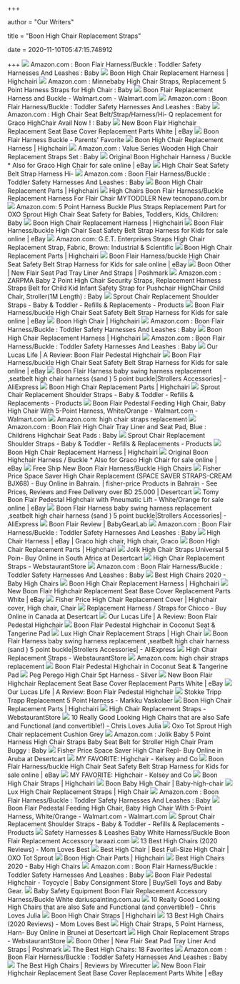 +++
        
author = "Our Writers"
        
title = "Boon High Chair Replacement Straps"
        
date = 2020-11-10T05:47:15.748912
        
+++
[ ![](https://m.media-amazon.com/images/S/aplus-media/sota/587c0c8d-4db4-4473-aee6-70853ae1d83c.__CR0,0,300,300_PT0_SX300_V1___.jpg)](https://m.media-amazon.com/images/S/aplus-media/sota/587c0c8d-4db4-4473-aee6-70853ae1d83c.__CR0,0,300,300_PT0_SX300_V1___.jpg) Amazon.com : Boon Flair Harness/Buckle : Toddler Safety Harnesses And  Leashes : Baby
[ ![](https://images.highchairi.com/baby-high-chair-seat-safety-strap-5-T1PfujZq4gBoDA.jpg)](https://images.highchairi.com/baby-high-chair-seat-safety-strap-5-T1PfujZq4gBoDA.jpg) Boon High Chair Replacement Harness | Highchairi
[ ![](https://images-na.ssl-images-amazon.com/images/I/61G-R1%2B5WFL._SL1500_.jpg)](https://images-na.ssl-images-amazon.com/images/I/61G-R1%2B5WFL._SL1500_.jpg) Amazon.com : Minnebaby High Chair Straps, Replacement 5 Point Harness Straps  for High Chair : Baby
[ ![](https://i5.walmartimages.com/asr/6cfcfcbb-8e7c-42d3-ac43-0492b1025419_1.cb5a40183433e90ec10d2c4f8ea939d9.jpeg)](https://i5.walmartimages.com/asr/6cfcfcbb-8e7c-42d3-ac43-0492b1025419_1.cb5a40183433e90ec10d2c4f8ea939d9.jpeg) Boon Flair Replacement Harness and Buckle - Walmart.com - Walmart.com
[ ![](https://images-na.ssl-images-amazon.com/images/I/91zXhe%2BxhwL._SL1500_.jpg)](https://images-na.ssl-images-amazon.com/images/I/91zXhe%2BxhwL._SL1500_.jpg) Amazon.com : Boon Flair Harness/Buckle : Toddler Safety Harnesses And  Leashes : Baby
[ ![](https://images-na.ssl-images-amazon.com/images/I/61I7KezKwlL._SY355_.jpg)](https://images-na.ssl-images-amazon.com/images/I/61I7KezKwlL._SY355_.jpg) Amazon.com : High Chair Seat Belt/Strap/Harness/Hi- Q replacement for Graco  HighChair Avail Now ! : Baby
[ ![](https://i.ebayimg.com/00/s/OTgwWDk0OA==/z/RSMAAOSwJTtb0dsk/$_62.JPG?set_id=8800005007)](https://i.ebayimg.com/00/s/OTgwWDk0OA==/z/RSMAAOSwJTtb0dsk/$_62.JPG?set_id=8800005007) New Boon Flair Highchair Replacement Seat Base Cover Replacement Parts  White | eBay
[ ![](https://cdn10.bigcommerce.com/s-h30fgwwj/products/1097/images/2644/BoonFlairHarnessBuckleGray__12958.1409631941.1280.1280.jpg?c=2)](https://cdn10.bigcommerce.com/s-h30fgwwj/products/1097/images/2644/BoonFlairHarnessBuckleGray__12958.1409631941.1280.1280.jpg?c=2) Boon Flair Harness Buckle - Parents' Favorite
[ ![](https://images.highchairi.com/baby-seat-safety-5-point-harness-buckle-JWc7dwhVTDPmDA.jpg)](https://images.highchairi.com/baby-seat-safety-5-point-harness-buckle-JWc7dwhVTDPmDA.jpg) Boon High Chair Replacement Harness | Highchairi
[ ![](https://images-na.ssl-images-amazon.com/images/I/51bHIrOLZ4L._SY355_.jpg)](https://images-na.ssl-images-amazon.com/images/I/51bHIrOLZ4L._SY355_.jpg) Amazon.com : Value Series Wooden High Chair Replacement Straps Set : Baby
[ ![](https://i.ebayimg.com/00/s/MTMyNlgxMTUx/z/W-wAAOSwLE5emKWg/$_12.JPG?set_id=880000500F)](https://i.ebayimg.com/00/s/MTMyNlgxMTUx/z/W-wAAOSwLE5emKWg/$_12.JPG?set_id=880000500F) Original Boon Highchair Harness / Buckle * Also for Graco High Chair for  sale online | eBay
[ ![](http://images.highchairi.com/l-m/slim-spaces-highchair.jpg)](http://images.highchairi.com/l-m/slim-spaces-highchair.jpg) High Chair Seat Safety Belt Strap Harness Hi-
[ ![](https://images-na.ssl-images-amazon.com/images/I/41PX2vhQRpL._AC_UL160_SR160,160_.jpg)](https://images-na.ssl-images-amazon.com/images/I/41PX2vhQRpL._AC_UL160_SR160,160_.jpg) Amazon.com : Boon Flair Harness/Buckle : Toddler Safety Harnesses And  Leashes : Baby
[ ![](https://images.highchairi.com/replacement-harness-straps-ML5jTRcsZbzBmw.jpg)](https://images.highchairi.com/replacement-harness-straps-ML5jTRcsZbzBmw.jpg) Boon High Chair Replacement Parts | Highchairi
[ ![](https://images-na.ssl-images-amazon.com/images/I/61dVaSEQFoL._SX466_.jpg)](https://images-na.ssl-images-amazon.com/images/I/61dVaSEQFoL._SX466_.jpg) High Chairs Boon Flair Harness/Buckle Replacement Harness For Flair Chair  MYTODDLER New tecnopano.com.br
[ ![](https://images-na.ssl-images-amazon.com/images/I/31LSGRCKu-L.jpg)](https://images-na.ssl-images-amazon.com/images/I/31LSGRCKu-L.jpg) Amazon.com: 5 Point Harness Buckle Plus Straps Replacement Part for OXO  Sprout High Chair Seat Safety for Babies, Toddlers, Kids, Children: Baby
[ ![](https://images.highchairi.com/high-chair-seat-safety-belt-strap-harness-15mt6MIpIXVbvw.jpg)](https://images.highchairi.com/high-chair-seat-safety-belt-strap-harness-15mt6MIpIXVbvw.jpg) Boon High Chair Replacement Harness | Highchairi
[ ![](https://i.ebayimg.com/images/g/DjUAAOSwPtZfM3fm/s-l225.jpg)](https://i.ebayimg.com/images/g/DjUAAOSwPtZfM3fm/s-l225.jpg) Boon Flair Harness/buckle High Chair Seat Safety Belt Strap Harness for  Kids for sale online | eBay
[ ![](https://images-na.ssl-images-amazon.com/images/I/51nC6idhx3L._SX342_.jpg)](https://images-na.ssl-images-amazon.com/images/I/51nC6idhx3L._SX342_.jpg) Amazon.com: G.E.T. Enterprises Straps High Chair Replacement Strap, Fabric,  Brown: Industrial & Scientific
[ ![](https://images.highchairi.com/new-flair-highchair-replacement-seat-base-cover.jpg)](https://images.highchairi.com/new-flair-highchair-replacement-seat-base-cover.jpg) Boon High Chair Replacement Parts | Highchairi
[ ![](https://i.ebayimg.com/images/g/en8AAOSwX9leHWxe/s-l225.jpg)](https://i.ebayimg.com/images/g/en8AAOSwX9leHWxe/s-l225.jpg) Boon Flair Harness/buckle High Chair Seat Safety Belt Strap Harness for  Kids for sale online | eBay
[ ![](https://di2ponv0v5otw.cloudfront.net/posts/2018/11/10/5be74c9e03087caf03406226/m_5be74ce2c2e9fe0e84825ce2.jpg)](https://di2ponv0v5otw.cloudfront.net/posts/2018/11/10/5be74c9e03087caf03406226/m_5be74ce2c2e9fe0e84825ce2.jpg) Boon Other | New Flair Seat Pad Tray Liner And Straps | Poshmark
[ ![](https://images-na.ssl-images-amazon.com/images/I/61z7l1aP2pL._SY355_.jpg)](https://images-na.ssl-images-amazon.com/images/I/61z7l1aP2pL._SY355_.jpg) Amazon.com : ZARPMA Baby 2 Point High Chair Security Straps, Replacement  Harness Straps Belt for Child Kid Infant Safety Strap for Pushchair  HighChair Child Chair, Stroller(1M Length) : Baby
[ ![](https://www.oxouk.com/media/catalog/product/cache/1/image/1400x1400/8cbb9603cd1c8aa64a161403a3adb86b/i/m/image00005.jpg)](https://www.oxouk.com/media/catalog/product/cache/1/image/1400x1400/8cbb9603cd1c8aa64a161403a3adb86b/i/m/image00005.jpg) Sprout Chair Replacement Shoulder Straps - Baby & Toddler - Refills &  Replacements - Products
[ ![](https://i.ebayimg.com/images/g/SDAAAOSwmN9dgbJX/s-l225.jpg)](https://i.ebayimg.com/images/g/SDAAAOSwmN9dgbJX/s-l225.jpg) Boon Flair Harness/buckle High Chair Seat Safety Belt Strap Harness for  Kids for sale online | eBay
[ ![](https://images.highchairi.com/l-m/flair-pedestal-high-chair-white-and-gray.jpg)](https://images.highchairi.com/l-m/flair-pedestal-high-chair-white-and-gray.jpg) Boon High Chair | Highchairi
[ ![](https://images-na.ssl-images-amazon.com/images/I/61pVWByDTgL._AC_UL320_SR260,320_.jpg)](https://images-na.ssl-images-amazon.com/images/I/61pVWByDTgL._AC_UL320_SR260,320_.jpg) Amazon.com : Boon Flair Harness/Buckle : Toddler Safety Harnesses And  Leashes : Baby
[ ![](https://images.highchairi.com/minnebaby-chair-straps.jpg)](https://images.highchairi.com/minnebaby-chair-straps.jpg) Boon High Chair Replacement Harness | Highchairi
[ ![](https://images-na.ssl-images-amazon.com/images/I/714WA4K4N9L._AC_UL160_SR160,160_.jpg)](https://images-na.ssl-images-amazon.com/images/I/714WA4K4N9L._AC_UL160_SR160,160_.jpg) Amazon.com : Boon Flair Harness/Buckle : Toddler Safety Harnesses And  Leashes : Baby
[ ![](http://ourlucaslife.com/wp-content/uploads/2016/11/Boon-Flair-1-min.png)](http://ourlucaslife.com/wp-content/uploads/2016/11/Boon-Flair-1-min.png) Our Lucas Life | A Review: Boon Flair Pedestal Highchair
[ ![](https://i.ebayimg.com/images/g/oRcAAOSw1g1fbtiI/s-l225.jpg)](https://i.ebayimg.com/images/g/oRcAAOSw1g1fbtiI/s-l225.jpg) Boon Flair Harness/buckle High Chair Seat Safety Belt Strap Harness for  Kids for sale online | eBay
[ ![](https://ae01.alicdn.com/kf/HTB1DM6cVSzqK1RjSZFpq6ykSXXav/Boon-Flair-Harness-baby-swing-harness-replacement-seatbelt-high-chair-harness-sand-5-point-buckle.jpg_960x960.jpg)](https://ae01.alicdn.com/kf/HTB1DM6cVSzqK1RjSZFpq6ykSXXav/Boon-Flair-Harness-baby-swing-harness-replacement-seatbelt-high-chair-harness-sand-5-point-buckle.jpg_960x960.jpg) Boon Flair Harness baby swing harness replacement ,seatbelt high chair  harness (sand ) 5 point buckle|Strollers Accessories| - AliExpress
[ ![](https://images.highchairi.com/Boon-Flair-Harness-Buckle.jpg)](https://images.highchairi.com/Boon-Flair-Harness-Buckle.jpg) Boon High Chair Replacement Parts | Highchairi
[ ![](https://www.oxouk.com/media/catalog/product/cache/1/image/1400x1400/8cbb9603cd1c8aa64a161403a3adb86b/o/x/oxo_sprout_greenwalnut_1400px1_1.jpg)](https://www.oxouk.com/media/catalog/product/cache/1/image/1400x1400/8cbb9603cd1c8aa64a161403a3adb86b/o/x/oxo_sprout_greenwalnut_1400px1_1.jpg) Sprout Chair Replacement Shoulder Straps - Baby & Toddler - Refills &  Replacements - Products
[ ![](https://i5.walmartimages.com/asr/41317063-9bc1-45ed-979a-5af9895699f2_1.c49c58475a99f6c70183bbbc0e5757b9.jpeg)](https://i5.walmartimages.com/asr/41317063-9bc1-45ed-979a-5af9895699f2_1.c49c58475a99f6c70183bbbc0e5757b9.jpeg) Boon Flair Pedestal Feeding High Chair, Baby High Chair With 5-Point Harness,  White/Orange - Walmart.com - Walmart.com
[ ![](https://m.media-amazon.com/images/I/61mtjSzgsOL._AC_UY218_.jpg)](https://m.media-amazon.com/images/I/61mtjSzgsOL._AC_UY218_.jpg) Amazon.com: high chair straps replacement
[ ![](https://images-na.ssl-images-amazon.com/images/I/713keC5QMqL._SY355_.jpg)](https://images-na.ssl-images-amazon.com/images/I/713keC5QMqL._SY355_.jpg) Amazon.com : Boon Flair High Chair Tray Liner and Seat Pad, Blue :  Childrens Highchair Seat Pads : Baby
[ ![](https://www.oxouk.com/media/catalog/product/cache/1/image/1400x1400/8cbb9603cd1c8aa64a161403a3adb86b/o/x/oxo_sprout_greenwalnut_1400px3_1.jpg)](https://www.oxouk.com/media/catalog/product/cache/1/image/1400x1400/8cbb9603cd1c8aa64a161403a3adb86b/o/x/oxo_sprout_greenwalnut_1400px3_1.jpg) Sprout Chair Replacement Shoulder Straps - Baby & Toddler - Refills &  Replacements - Products
[ ![](https://i.ytimg.com/vi/KLaUoTGzmG8/hqdefault.jpg)](https://i.ytimg.com/vi/KLaUoTGzmG8/hqdefault.jpg) Boon High Chair Replacement Harness | Highchairi
[ ![](https://i.ebayimg.com/images/g/4mUAAOSw1fZdVBYS/s-l140.jpg)](https://i.ebayimg.com/images/g/4mUAAOSw1fZdVBYS/s-l140.jpg) Original Boon Highchair Harness / Buckle * Also for Graco High Chair for  sale online | eBay
[ ![](http://images.highchairsi.com/l-m/harness-replacement-shoulder-straps-buckle-for-peg.jpg)](http://images.highchairsi.com/l-m/harness-replacement-shoulder-straps-buckle-for-peg.jpg) Free Ship New Boon Flair Harness/Buckle High Chairs
[ ![](https://images-na.ssl-images-amazon.com/images/I/41azrDzaYIL.jpg)](https://images-na.ssl-images-amazon.com/images/I/41azrDzaYIL.jpg) Fisher Price Space Saver High Chair Replacement (SPACE SAVER STRAPS-CREAM  BJX68) - Buy Online in Bahrain. | fisher-price Products in Bahrain - See  Prices, Reviews and Free Delivery over BD 25.000 | Desertcart
[ ![](https://i.ebayimg.com/images/g/Eg8AAOSwDAZfgeyM/s-l1600.jpg)](https://i.ebayimg.com/images/g/Eg8AAOSwDAZfgeyM/s-l1600.jpg) Tomy Boon Flair Pedestal Highchair with Pneumatic Lift - White/Orange for  sale online | eBay
[ ![](https://ae01.alicdn.com/kf/HTB1Fy_zVNnaK1RjSZFBq6AW7VXaj/Boon-Flair-Harness-baby-swing-harness-replacement-seatbelt-high-chair-harness-sand-5-point-buckle.jpg_960x960.jpg)](https://ae01.alicdn.com/kf/HTB1Fy_zVNnaK1RjSZFBq6AW7VXaj/Boon-Flair-Harness-baby-swing-harness-replacement-seatbelt-high-chair-harness-sand-5-point-buckle.jpg_960x960.jpg) Boon Flair Harness baby swing harness replacement ,seatbelt high chair  harness (sand ) 5 point buckle|Strollers Accessories| - AliExpress
[ ![](https://bgl-i48k9hqubvkf8lnt.stackpathdns.com/photos/0/90/310001_24205_M2.jpg)](https://bgl-i48k9hqubvkf8lnt.stackpathdns.com/photos/0/90/310001_24205_M2.jpg) Boon Flair Review | BabyGearLab
[ ![](https://images-na.ssl-images-amazon.com/images/I/51Yq5IcYT4L._AC_UL320_SR262,320_.jpg)](https://images-na.ssl-images-amazon.com/images/I/51Yq5IcYT4L._AC_UL320_SR262,320_.jpg) Amazon.com : Boon Flair Harness/Buckle : Toddler Safety Harnesses And  Leashes : Baby
[ ![](https://i.pinimg.com/originals/c2/0f/9c/c20f9c3f3913491e2771a61c8284b1be.jpg)](https://i.pinimg.com/originals/c2/0f/9c/c20f9c3f3913491e2771a61c8284b1be.jpg) High Chair Harness | eBay | Graco high chair, High chair, Graco
[ ![](https://images.highchairi.com/l-m/brown-replacement-high-chair-strap-67-mTL3rhhx3-hJhg.jpg)](https://images.highchairi.com/l-m/brown-replacement-high-chair-strap-67-mTL3rhhx3-hJhg.jpg) Boon High Chair Replacement Parts | Highchairi
[ ![](https://images-na.ssl-images-amazon.com/images/I/51Jx4Vvl%2B4L.jpg)](https://images-na.ssl-images-amazon.com/images/I/51Jx4Vvl%2B4L.jpg) Jolik High Chair Straps Universal 5 Poin- Buy Online in South Africa at  Desertcart
[ ![](https://www.webstaurantstore.com/images/products/medium/69241/764121.jpg)](https://www.webstaurantstore.com/images/products/medium/69241/764121.jpg) High Chair Replacement Straps - WebstaurantStore
[ ![](https://images-na.ssl-images-amazon.com/images/I/71x7VUKdiZL._AC_UL160_SR160,160_.jpg)](https://images-na.ssl-images-amazon.com/images/I/71x7VUKdiZL._AC_UL160_SR160,160_.jpg) Amazon.com : Boon Flair Harness/Buckle : Toddler Safety Harnesses And  Leashes : Baby
[ ![](http://images.agoramedia.com/wte3.0/gcms/Best-High-Chairs-2020-722x406.jpg?width=414)](http://images.agoramedia.com/wte3.0/gcms/Best-High-Chairs-2020-722x406.jpg?width=414) Best High Chairs 2020 - Baby High Chairs
[ ![](https://images.highchairi.com/harness-hi-q-replacement-for-highchair-graco-_I_3dhzI8SXNiQ.jpg)](https://images.highchairi.com/harness-hi-q-replacement-for-highchair-graco-_I_3dhzI8SXNiQ.jpg) Boon High Chair Replacement Harness | Highchairi
[ ![](https://i.ebayimg.com/images/g/6e0AAOSwWxxdl5sm/s-l225.jpg)](https://i.ebayimg.com/images/g/6e0AAOSwWxxdl5sm/s-l225.jpg) New Boon Flair Highchair Replacement Seat Base Cover Replacement Parts  White | eBay
[ ![](https://i.pinimg.com/originals/aa/1a/9b/aa1a9be6e9d5a0a22700239f54c9eeda.jpg)](https://i.pinimg.com/originals/aa/1a/9b/aa1a9be6e9d5a0a22700239f54c9eeda.jpg) Fisher Price High Chair Replacement Cover | Highchair cover, High chair,  Chair
[ ![](https://m.media-amazon.com/images/I/417O3B5zXdL.jpg)](https://m.media-amazon.com/images/I/417O3B5zXdL.jpg) Replacement Harness / Straps for Chicco - Buy Online in Canada at Desertcart
[ ![](http://ourlucaslife.com/wp-content/uploads/2016/11/Boon-Flair-7-min.png)](http://ourlucaslife.com/wp-content/uploads/2016/11/Boon-Flair-7-min.png) Our Lucas Life | A Review: Boon Flair Pedestal Highchair
[ ![](https://s.yimg.com/aah/albee-baby/boon-flair-replacement-tray-liner-49.jpg)](https://s.yimg.com/aah/albee-baby/boon-flair-replacement-tray-liner-49.jpg) Boon Flair Pedestal Highchair in Coconut Seat & Tangerine Pad
[ ![](https://i5.walmartimages.com/asr/0b30ee17-62e3-4826-be41-41834ab79829_2.6e3a5e593839b5c38708b5d7815cffb4.jpeg)](https://i5.walmartimages.com/asr/0b30ee17-62e3-4826-be41-41834ab79829_2.6e3a5e593839b5c38708b5d7815cffb4.jpeg) Lux High Chair Replacement Straps | High Chair
[ ![](https://ae01.alicdn.com/kf/HTB1FtWlV4naK1RjSZFBq6AW7VXa8.jpg)](https://ae01.alicdn.com/kf/HTB1FtWlV4naK1RjSZFBq6AW7VXa8.jpg) Boon Flair Harness baby swing harness replacement ,seatbelt high chair  harness (sand ) 5 point buckle|Strollers Accessories| - AliExpress
[ ![](https://www.webstaurantstore.com/images/products/medium/69241/764122.jpg)](https://www.webstaurantstore.com/images/products/medium/69241/764122.jpg) High Chair Replacement Straps - WebstaurantStore
[ ![](https://m.media-amazon.com/images/I/215oUvTPMzL._AC_UY218_.jpg)](https://m.media-amazon.com/images/I/215oUvTPMzL._AC_UY218_.jpg) Amazon.com: high chair straps replacement
[ ![](https://s.yimg.com/aah/albee-baby/boon-flair-pedestal-highchair-in-coconut-seat-tangerine-pad-46.jpg)](https://s.yimg.com/aah/albee-baby/boon-flair-pedestal-highchair-in-coconut-seat-tangerine-pad-46.jpg) Boon Flair Pedestal Highchair in Coconut Seat & Tangerine Pad
[ ![](https://sep.yimg.com/ca/I/yhst-25063700675835_2254_698553)](https://sep.yimg.com/ca/I/yhst-25063700675835_2254_698553) Peg Perego High Chair 5pt Harness - Silver
[ ![](https://i.ebayimg.com/images/g/ctUAAOSwBdRfefn0/s-l225.jpg)](https://i.ebayimg.com/images/g/ctUAAOSwBdRfefn0/s-l225.jpg) New Boon Flair Highchair Replacement Seat Base Cover Replacement Parts  White | eBay
[ ![](http://ourlucaslife.com/wp-content/uploads/2016/11/Boon-Flair-5-min.png)](http://ourlucaslife.com/wp-content/uploads/2016/11/Boon-Flair-5-min.png) Our Lucas Life | A Review: Boon Flair Pedestal Highchair
[ ![](http://ecx.images-amazon.com/images/I/41%2BaHv6-KSL.jpg)](http://ecx.images-amazon.com/images/I/41%2BaHv6-KSL.jpg) Stokke Tripp Trapp Replacement 5 Point Harness - Markku Vaskolaer
[ ![](https://images.highchairi.com/safety-belt.jpg)](https://images.highchairi.com/safety-belt.jpg) Boon High Chair Replacement Parts | Highchairi
[ ![](https://www.webstaurantstore.com/images/products/medium/103281/116550.jpg)](https://www.webstaurantstore.com/images/products/medium/103281/116550.jpg) High Chair Replacement Straps - WebstaurantStore
[ ![](https://www.chrislovesjulia.com/wp-content/uploads/2018/06/highchairmoodboard-1.jpg)](https://www.chrislovesjulia.com/wp-content/uploads/2018/06/highchairmoodboard-1.jpg) 10 Really Good Looking High Chairs that are also Safe and Functional (and  convertible!) - Chris Loves Julia
[ ![](https://s.yimg.com/aah/yhst-14016457918231/oxo-tot-sprout-high-chair-replacement-cushion-grey-7.gif)](https://s.yimg.com/aah/yhst-14016457918231/oxo-tot-sprout-high-chair-replacement-cushion-grey-7.gif) Oxo Tot Sprout High Chair replacement Cushion Grey
[ ![](https://m.media-amazon.com/images/I/61luEoDkueL._AC_SS350_.jpg)](https://m.media-amazon.com/images/I/61luEoDkueL._AC_SS350_.jpg) Amazon.com : Jolik Baby 5 Point Harness High Chair Straps Baby Seat Belt  for Stroller High Chair Pram Buggy : Baby
[ ![](https://images-na.ssl-images-amazon.com/images/I/21w-Sv6XKTL.jpg)](https://images-na.ssl-images-amazon.com/images/I/21w-Sv6XKTL.jpg) Fisher Price Space Saver High Chair Repl- Buy Online in Aruba at Desertcart
[ ![](https://i1.wp.com/kelseyandco.org/wp-content/uploads/2018/03/IMG_7997-1.jpg?resize=525%2C1024)](https://i1.wp.com/kelseyandco.org/wp-content/uploads/2018/03/IMG_7997-1.jpg?resize=525%2C1024) MY FAVORITE: Highchair - Kelsey and Co
[ ![](https://i.ebayimg.com/images/g/WjAAAOSwKsVfH96O/s-l225.jpg)](https://i.ebayimg.com/images/g/WjAAAOSwKsVfH96O/s-l225.jpg) Boon Flair Harness/buckle High Chair Seat Safety Belt Strap Harness for  Kids for sale online | eBay
[ ![](https://i0.wp.com/kelseyandco.org/wp-content/uploads/2018/03/DSC_0728.jpg?resize=692%2C1024)](https://i0.wp.com/kelseyandco.org/wp-content/uploads/2018/03/DSC_0728.jpg?resize=692%2C1024) MY FAVORITE: Highchair - Kelsey and Co
[ ![](http://images.highchairi.com/l-m/high-chair-seat-safety-belt-strap-harness-mRRrPSbKVx1ogg.jpg)](http://images.highchairi.com/l-m/high-chair-seat-safety-belt-strap-harness-mRRrPSbKVx1ogg.jpg) Boon High Chair Straps | Highchairi
[ ![](https://d3.cnnx.io/image/obj/9532683247;sq=400?mid=68017)](https://d3.cnnx.io/image/obj/9532683247;sq=400?mid=68017) Boon Baby High Chair | Baby-high-chair
[ ![](http://www.plussizegoodies.com/p/2017/08/chicco-high-chair-tray-chicco-high-chair-cover-replacement-high-chair-seat-pad-chicco-polly-highchair-cover-replacement-cover-for-chicco-high-chair-car-seat-replacement-parts-carter-high-chai.jpg)](http://www.plussizegoodies.com/p/2017/08/chicco-high-chair-tray-chicco-high-chair-cover-replacement-high-chair-seat-pad-chicco-polly-highchair-cover-replacement-cover-for-chicco-high-chair-car-seat-replacement-parts-carter-high-chai.jpg) Lux High Chair Replacement Straps | High Chair
[ ![](https://images-na.ssl-images-amazon.com/images/I/61R7vd8HxbL._AC_UL160_SR160,160_.jpg)](https://images-na.ssl-images-amazon.com/images/I/61R7vd8HxbL._AC_UL160_SR160,160_.jpg) Amazon.com : Boon Flair Harness/Buckle : Toddler Safety Harnesses And  Leashes : Baby
[ ![](https://smedia.webcollage.net/rwvfp/wc/cp/25275630_legacycode/module/tomy/_cp/products/1400858395730/tab-7ef590ad-1ffa-4768-8089-0c6a01df7ba4/resource-4372f456-4228-4d49-a2c3-8d0d21541629.jpg.web.jpg)](https://smedia.webcollage.net/rwvfp/wc/cp/25275630_legacycode/module/tomy/_cp/products/1400858395730/tab-7ef590ad-1ffa-4768-8089-0c6a01df7ba4/resource-4372f456-4228-4d49-a2c3-8d0d21541629.jpg.web.jpg) Boon Flair Pedestal Feeding High Chair, Baby High Chair With 5-Point Harness,  White/Orange - Walmart.com - Walmart.com
[ ![](https://www.oxouk.com/media/catalog/product/cache/1/thumbnail/382x382/cb3c60f87430531b01c1052c5980b3b7/6/1/6164700T1.jpg)](https://www.oxouk.com/media/catalog/product/cache/1/thumbnail/382x382/cb3c60f87430531b01c1052c5980b3b7/6/1/6164700T1.jpg) Sprout Chair Replacement Shoulder Straps - Baby & Toddler - Refills &  Replacements - Products
[ ![](https://i.ebayimg.com/images/g/My0AAOSww~VeJMG~/s-l400.jpg)](https://i.ebayimg.com/images/g/My0AAOSww~VeJMG~/s-l400.jpg) Safety Harnesses & Leashes Baby White Harness/Buckle Boon Flair Replacement  Accessory taraazi.com
[ ![](https://m.media-amazon.com/images/I/41MJ3lZF3wL.jpg)](https://m.media-amazon.com/images/I/41MJ3lZF3wL.jpg) 13 Best High Chairs (2020 Reviews) - Mom Loves Best
[ ![](https://thenightlight.com/wp-content/uploads/2014/07/3673802-p-4x.jpg)](https://thenightlight.com/wp-content/uploads/2014/07/3673802-p-4x.jpg) Best High Chair | Best Full-Size High Chair | OXO Tot Sprout
[ ![](http://images.highchairi.com/fisher-replacement-parts.jpg)](http://images.highchairi.com/fisher-replacement-parts.jpg) Boon High Chair Parts | Highchairi
[ ![](https://images.agoramedia.com/wte3.0/gcms/Bloom-Fresco-Contempoarary-High-Chair-Frame-Only.jpg)](https://images.agoramedia.com/wte3.0/gcms/Bloom-Fresco-Contempoarary-High-Chair-Frame-Only.jpg) Best High Chairs 2020 - Baby High Chairs
[ ![](https://images-na.ssl-images-amazon.com/images/I/61nEshf3iAL._AC_UL160_SR160,160_.jpg)](https://images-na.ssl-images-amazon.com/images/I/61nEshf3iAL._AC_UL160_SR160,160_.jpg) Amazon.com : Boon Flair Harness/Buckle : Toddler Safety Harnesses And  Leashes : Baby
[ ![](https://t2f5c3i5.rocketcdn.me/wp-content/uploads/2020/06/Boon-Flair-Pedestal-High-Chair_1.jpg)](https://t2f5c3i5.rocketcdn.me/wp-content/uploads/2020/06/Boon-Flair-Pedestal-High-Chair_1.jpg) Boon Flair Pedestal Highchair - Toycycle | Baby Consignment Store |  Buy/Sell Toys and Baby Gear.
[ ![](https://m.media-amazon.com/images/I/31RAqVUQTvL.jpg)](https://m.media-amazon.com/images/I/31RAqVUQTvL.jpg) Baby Safety Equipment Boon Flair Replacement Accessory Harness/Buckle White  dariuspainting.com.au
[ ![](https://www.chrislovesjulia.com/wp-content/uploads/2018/06/highchairmoodboard-1-1.jpg)](https://www.chrislovesjulia.com/wp-content/uploads/2018/06/highchairmoodboard-1-1.jpg) 10 Really Good Looking High Chairs that are also Safe and Functional (and  convertible!) - Chris Loves Julia
[ ![](http://images.highchairi.com/high-chair-seat-safety-belt-strap-harness-QbG3XMJjgLbLFw.jpg)](http://images.highchairi.com/high-chair-seat-safety-belt-strap-harness-QbG3XMJjgLbLFw.jpg) Boon High Chair Straps | Highchairi
[ ![](https://m.media-amazon.com/images/I/41aIwacSGpL.jpg)](https://m.media-amazon.com/images/I/41aIwacSGpL.jpg) 13 Best High Chairs (2020 Reviews) - Mom Loves Best
[ ![](https://m.media-amazon.com/images/I/41ys9Gp2ebL.jpg)](https://m.media-amazon.com/images/I/41ys9Gp2ebL.jpg) High Chair Straps, 5 Point Harness, Harn- Buy Online in Brunei at Desertcart
[ ![](https://www.webstaurantstore.com/images/products/medium/103304/116545.jpg)](https://www.webstaurantstore.com/images/products/medium/103304/116545.jpg) High Chair Replacement Straps - WebstaurantStore
[ ![](https://di2ponv0v5otw.cloudfront.net/posts/2018/11/10/5be74c9e03087caf03406226/s_5be74ce5951996f731e8b2e3.jpg)](https://di2ponv0v5otw.cloudfront.net/posts/2018/11/10/5be74c9e03087caf03406226/s_5be74ce5951996f731e8b2e3.jpg) Boon Other | New Flair Seat Pad Tray Liner And Straps | Poshmark
[ ![](https://redtri.com/wp-content/uploads/2019/05/skip_hop_sit_to_step_high_chair.jpg)](https://redtri.com/wp-content/uploads/2019/05/skip_hop_sit_to_step_high_chair.jpg) The Best High Chairs: 18 Favorites
[ ![](https://images-na.ssl-images-amazon.com/images/I/61FmQw2ycCL._CR0,207,891,891_UX175.jpg)](https://images-na.ssl-images-amazon.com/images/I/61FmQw2ycCL._CR0,207,891,891_UX175.jpg) Amazon.com : Boon Flair Harness/Buckle : Toddler Safety Harnesses And  Leashes : Baby
[ ![](https://cdn.thewirecutter.com/wp-content/uploads/2017/07/high-chairs-lowres-4207.jpg)](https://cdn.thewirecutter.com/wp-content/uploads/2017/07/high-chairs-lowres-4207.jpg) The Best High Chairs | Reviews by Wirecutter
[ ![](https://i.ebayimg.com/images/g/eWYAAOSwHhRb0dtJ/s-l1600.jpg)](https://i.ebayimg.com/images/g/eWYAAOSwHhRb0dtJ/s-l1600.jpg) New Boon Flair Highchair Replacement Seat Base Cover Replacement Parts  White | eBay
